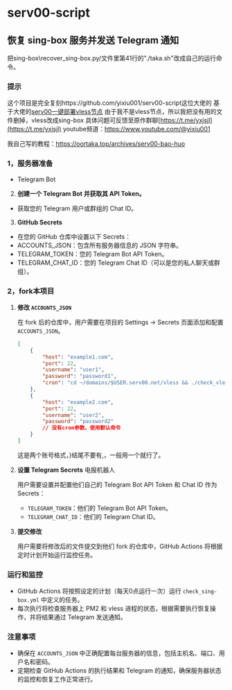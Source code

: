 # serv00-script

## 恢复 sing-box 服务并发送 Telegram 通知

把sing-box\recover_sing-box.py/文件里第41行的"./taka.sh"改成自己的运行命令。

### 提示
这个项目是完全复刻https://github.com/yixiu001/serv00-script这位大佬的
基于大佬的[serv00一键部署vless节点](https://youtu.be/QnlzpvDl_mo)
由于我不是vless节点，所以我把没有用的文件删掉，vless改成sing-box
具体问题可反馈至原作群聊[https://t.me/yxjsjl](https://t.me/yxjsjl)
youtube频道：https://www.youtube.com/@yixiu001

我自己写的教程：https://oortaka.top/archives/serv00-bao-huo

### 1，服务器准备

  - Telegram Bot

2. **创建一个 Telegram Bot 并获取其 API Token。**
  - 获取您的 Telegram 用户或群组的 Chat ID。
3. **GitHub Secrets**
  - 在您的 GitHub 仓库中设置以下 Secrets：
  - ACCOUNTS_JSON：包含所有服务器信息的 JSON 字符串。
  - TELEGRAM_TOKEN：您的 Telegram Bot API Token。
  - TELEGRAM_CHAT_ID：您的 Telegram Chat ID（可以是您的私人聊天或群组）。

### 2，fork本项目
1. **修改 `ACCOUNTS_JSON`**

   在 fork 后的仓库中，用户需要在项目的 Settings -> Secrets 页面添加和配置 `ACCOUNTS_JSON`。

   ```json
   [
       {
           "host": "example1.com",
           "port": 22,
           "username": "user1",
           "password": "password1",
           "cron": "cd ~/domains/$USER.serv00.net/vless && ./check_vless.sh"
       },
       {
           "host": "example2.com",
           "port": 22,
           "username": "user2",
           "password": "password2"
           // 没有cron参数，使用默认命令
       }
   ]

   ```
   这是两个账号格式，}结尾不要有,，一般用一个就行了。

2. **设置 Telegram Secrets**
   电报机器人

   用户需要设置并配置他们自己的 Telegram Bot API Token 和 Chat ID 作为 Secrets：
    - `TELEGRAM_TOKEN`：他们的 Telegram Bot API Token。
    - `TELEGRAM_CHAT_ID`：他们的 Telegram Chat ID。

3. **提交修改**

   用户需要将修改后的文件提交到他们 fork 的仓库中，GitHub Actions 将根据定时计划开始运行监控任务。

### 运行和监控

- GitHub Actions 将按照设定的计划（每天0点运行一次）运行 `check_sing-box.yml` 中定义的任务。
- 每次执行将检查服务器上 PM2 和 vless 进程的状态，根据需要执行恢复操作，并将结果通过 Telegram 发送通知。

### 注意事项

- 确保在 `ACCOUNTS_JSON` 中正确配置每台服务器的信息，包括主机名、端口、用户名和密码。
- 定期检查 GitHub Actions 的执行结果和 Telegram 的通知，确保服务器状态的监控和恢复工作正常进行。

